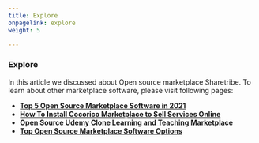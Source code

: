 ```yaml
---
title: Explore
onpagelink: explore
weight: 5

---
```


### Explore

In this article we discussed about Open source marketplace Sharetribe. To learn about other marketplace software, please visit following pages:

*   **[Top 5 Open Source Marketplace Software in 2021](https://blog.containerize.com/2021/05/07/top-5-open-source-marketplace-software-in-2021/)**
*   **[How To Install Cocorico Marketplace to Sell Services Online](https://products.containerize.com/marketplace/cocorico/)**
*   **[Open Source Udemy Clone Learning and Teaching Marketplace](https://products.containerize.com/marketplace/edurge/)**
*   **[Top Open Source Marketplace Software Options](https://products.containerize.com/marketplace/)**

